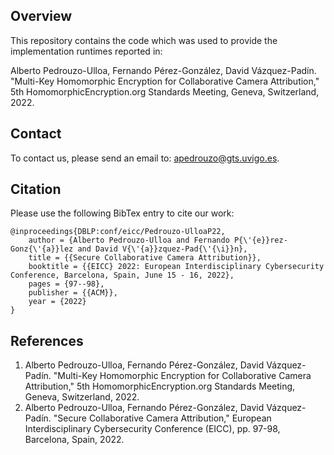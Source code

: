 ## Overview

This repository contains the code which was used to provide the implementation runtimes reported in:

Alberto Pedrouzo-Ulloa, Fernando Pérez-González, David Vázquez-Padín. "Multi-Key Homomorphic Encryption for Collaborative Camera Attribution," 5th HomomorphicEncryption.org Standards Meeting, Geneva, Switzerland, 2022.

## Contact

To contact us, please send an email to: [apedrouzo@gts.uvigo.es](mailto:apedrouzo@gts.uvigo.es).

## Citation

Please use the following BibTex entry to cite our work:

	@inproceedings{DBLP:conf/eicc/Pedrouzo-UlloaP22,
	  	author = {Alberto Pedrouzo-Ulloa and Fernando P{\'{e}}rez-Gonz{\'{a}}lez and David V{\'{a}}zquez-Pad{\'{\i}}n},
	  	title = {{Secure Collaborative Camera Attribution}},
	  	booktitle = {{EICC} 2022: European Interdisciplinary Cybersecurity Conference, Barcelona, Spain, June 15 - 16, 2022},
	  	pages = {97--98},
	  	publisher = {{ACM}},
	  	year = {2022}
	}

## References
1. Alberto Pedrouzo-Ulloa, Fernando Pérez-González, David Vázquez-Padín. "Multi-Key Homomorphic Encryption for Collaborative Camera Attribution," 5th HomomorphicEncryption.org Standards Meeting, Geneva, Switzerland, 2022.
2. Alberto Pedrouzo-Ulloa, Fernando Pérez-González, David Vázquez-Padín. "Secure Collaborative Camera Attribution," European Interdisciplinary Cybersecurity Conference (EICC), pp. 97-98, Barcelona, Spain, 2022.
